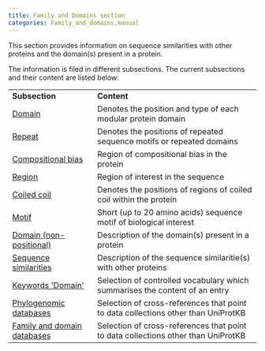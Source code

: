 ```yaml
---
title: Family and Domains section
categories: Family_and_domains,manual
---
```


This section provides information on sequence similarities with other proteins and the domain(s) present in a protein.

The information is filed in different subsections. The current subsections and their content are listed below:

|                                                                                      |                                                                                   |
|:-------------------------------------------------------------------------------------|:----------------------------------------------------------------------------------|
| **Subsection**                                                                       | **Content**                                                                       |
| [Domain](https://www.uniprot.org/help/domain)                                        | Denotes the position and type of each modular protein domain                      |
| [Repeat](https://www.uniprot.org/help/repeat)                                        | Denotes the positions of repeated sequence motifs or repeated domains             |
| [Compositional bias](https://www.uniprot.org/help/compbias)                          | Region of compositional bias in the protein                                       |
| [Region](https://www.uniprot.org/help/region)                                        | Region of interest in the sequence                                                |
| [Coiled coil](https://www.uniprot.org/help/coiled)                                   | Denotes the positions of regions of coiled coil within the protein                |
| [Motif](https://www.uniprot.org/help/motif)                                          | Short (up to 20 amino acids) sequence motif of biological interest                |
| [Domain (non-positional)](https://www.uniprot.org/help/domain_cc)                    | Description of the domain(s) present in a protein                                 |
| [Sequence similarities](https://www.uniprot.org/help/sequence_similarities)          | Description of the sequence similaritie(s) with other proteins                    |
| [Keywords 'Domain'](http://www.uniprot.org/keywords/KW-9994)                         | Selection of controlled vocabulary which summarises the content of an entry       |
| [Phylogenomic databases](https://www.uniprot.org/help/cross_references_section)      | Selection of cross-references that point to data collections other than UniProtKB |
| [Family and domain databases](https://www.uniprot.org/help/cross_references_section) | Selection of cross-references that point to data collections other than UniProtKB |
